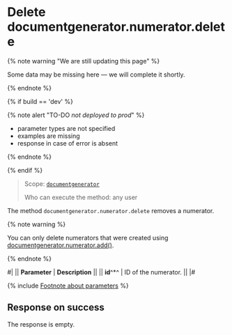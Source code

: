 # Delete documentgenerator.numerator.delete

{% note warning "We are still updating this page" %}

Some data may be missing here — we will complete it shortly.

{% endnote %}

{% if build == 'dev' %}

{% note alert "TO-DO _not deployed to prod_" %}

- parameter types are not specified
- examples are missing
- response in case of error is absent

{% endnote %}

{% endif %}

> Scope: [`documentgenerator`](../../scopes/permissions.md)
>
> Who can execute the method: any user

The method `documentgenerator.numerator.delete` removes a numerator.

{% note warning %}

You can only delete numerators that were created using [documentgenerator.numerator.add()](./index.md).

{% endnote %}

#|
|| **Parameter** | **Description** ||
|| **id**^*^ | ID of the numerator. ||
|#

{% include [Footnote about parameters](../../../_includes/required.md) %} 

## Response on success

The response is empty.